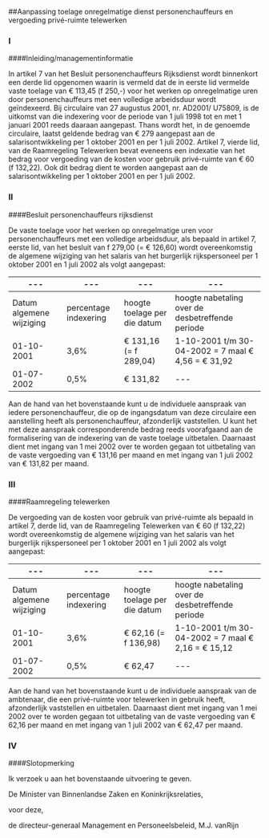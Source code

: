 <meta http-equiv='Content-Type' content='text/html; charset=utf-8' />

##Aanpassing toelage onregelmatige dienst personenchauffeurs en vergoeding privé-ruimte telewerken

### I  

####Inleiding/managementinformatie

In artikel 7 van het Besluit personenchauffeurs Rijksdienst wordt binnenkort een derde lid opgenomen waarin is vermeld dat de in eerste lid vermelde vaste toelage van € 113,45 (f 250,-) voor het werken op onregelmatige uren door personenchauffeurs met een volledige arbeidsduur wordt geïndexeerd. Bij circulaire van 27 augustus 2001, nr. AD2001/ U75809, is de uitkomst van die indexering voor de periode van 1 juli 1998 tot en met 1 januari 2001 reeds daaraan aangepast. Thans wordt het, in de genoemde circulaire, laatst geldende bedrag van € 279 aangepast aan de salarisontwikkeling per 1 oktober 2001 en per 1 juli 2002. Artikel 7, vierde lid, van de Raamregeling Telewerken bevat eveneens een indexatie van het bedrag voor vergoeding van de kosten voor gebruik privé-ruimte van € 60 (f 132,22). Ook dit bedrag dient te worden aangepast aan de salarisontwikkeling per 1 oktober 2001 en per 1 juli 2002.    
### II  

####Besluit personenchauffeurs rijksdienst

De vaste toelage voor het werken op onregelmatige uren voor personenchauffeurs met een volledige arbeidsduur, als bepaald in artikel 7, eerste lid, van het besluit van f 279,00 (= € 126,60) wordt overeenkomstig de algemene wijziging van het salaris van het burgerlijk rijkspersoneel per 1 oktober 2001 en 1 juli 2002 als volgt aangepast:  

| --- | --- | --- | --- |
|---|---|---|---|
| Datum algemene wijziging  | percentage indexering  | hoogte toelage per die datum  | hoogte nabetaling over de desbetreffende periode  |
| 01-10-2001  | 3,6%  | € 131,16  (= f 289,04)  | 1-10-2001 t/m 30-04-2002  = 7 maal € 4,56 = € 31,92  |
| 01-07-2002  | 0,5%  | € 131,82  | --- |

Aan de hand van het bovenstaande kunt u de individuele aanspraak van iedere personenchauffeur, die op de ingangsdatum van deze circulaire een aanstelling heeft als personenchauffeur, afzonderlijk vaststellen. U kunt het met deze aanspraak corresponderende bedrag reeds voorafgaand aan de formalisering van de indexering van de vaste toelage uitbetalen. Daarnaast dient met ingang van 1 mei 2002 over te worden gegaan tot uitbetaling van de vaste vergoeding van € 131,16 per maand en met ingang van 1 juli 2002 van € 131,82 per maand.    
### III  

####Raamregeling telewerken

De vergoeding van de kosten voor gebruik van privé-ruimte als bepaald in artikel 7, derde lid, van de Raamregeling Telewerken van € 60 (f 132,22) wordt overeenkomstig de algemene wijziging van het salaris van het burgerlijk rijkspersoneel per 1 oktober 2001 en 1 juli 2002 als volgt aangepast:  

| --- | --- | --- | --- |
|---|---|---|---|
| Datum algemene wijziging  | percentage indexering  | hoogte toelage per die datum  | hoogte nabetaling over de desbetreffende periode  |
| 01-10-2001  | 3,6%  | € 62,16  (= f 136,98)  | 1-10-2001 t/m 30-04-2002  = 7 maal € 2,16 = € 15,12  |
| 01-07-2002  | 0,5%  | € 62,47  | --- |

Aan de hand van het bovenstaande kunt u de individuele aanspraak van de ambtenaar, die een privé-ruimte voor telewerken in gebruik heeft, afzonderlijk vaststellen en uitbetalen. Daarnaast dient met ingang van 1 mei 2002 over te worden gegaan tot uitbetaling van de vaste vergoeding van € 62,16 per maand en met ingang van 1 juli 2002 van € 62,47 per maand.    
### IV  

####Slotopmerking

Ik verzoek u aan het bovenstaande uitvoering te geven.      

De 
Minister van Binnenlandse Zaken en Koninkrijksrelaties, 

voor deze,  

de 
directeur-generaal Management en Personeelsbeleid, 
M.J. vanRijn    

